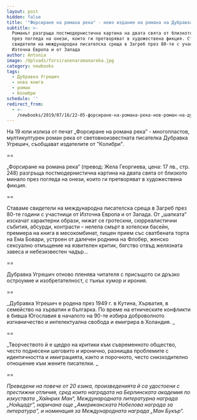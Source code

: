 ```yaml
---
layout: post
hidden: false
title: '"Форсиране на романа река" - ново издание на романа на Дубравка Угрешич'
subtitle: >-
  Романът разгръща постмодернистична картина на двата свята от близкото минало
  през погледа на онези, които ги претворяват в художествена фикция. Ставаме
  свидетели на международна писателска среща в Загреб през 80-те с участници от
  Източна Европа и от Запада
author: Antonia
image: /Uploads/forsiranenaromanareka.jpg
category: newbooks
tags:
  - Дубравка Угрешич
  - нова книга
  - роман
  - Колибри
schedule: ''
redirect_from:
  - >-
    /newbooks/2019/07/16/22-05-форсиране-на-романа-река-нов-роман-на-дубравка-угрешич-на-български
---
```

На 19 юли излиза от печат „Форсиране на романа река” - многопластов, мултикултурен роман река от световноизвестната писателка Дубравка Угрешич, съобщават издателите от "Колибри". 

\==

„Форсиране на романа река“ (превод: Жела Георгиева, цена: 17 лв., стр. 248) разгръща постмодернистична картина на двата свята от близкото минало през погледа на онези, които ги претворяват в художествена фикция. 

\==

Ставаме свидетели на международна писателска среща в Загреб през 80-те години с участници от Източна Европа и от Запада. От „шапката“ изскачат характерни образи, нижат се гротескни, сюрреалистични събития, абсурди, контрасти – нелепа смърт в хотелски басейн, премиера на книга в месокомбинат, пищен прием със сватбената торта на Ема Бовари, устроен от далечен роднина на Флобер, женско сексуално отмъщение на язвителен критик, бягство отвъд желязната завеса и небезизвестен чадър… 

\==

Дубравка Угрешич отново пленява читателя с присъщото си дръзко остроумие и изобретателност, с тънък хумор и ирония.

\==

_Дубравка Угрешич е родена през 1949 г. в Кутина, Хърватия, в семейство на хърватин и българка. По време на етническите конфликти в бивша Югославия в началото на 90-те избира доброволното изгнаничество и интелектуална свобода и емигрира в Холандия. _

\==

_Творчеството й е щедро на критики към съвременното общество, често поднесени шеговито и иронично, разнищва проблемите с идентичността и имиграцията, както и порочното, често снизходително отношение към жените писателки. _

\==

_Преведени на повече от 20 езика, произведенията й са удостоени с престижни отличия, сред които наградата на Берлинската академия по изкуствата „Хайнрих Ман“, Международната литературна награда „Нойщадт”, наричана още „Американската Нобелова награда за литература", и номинация за Международната награда „Ман Букър“._
